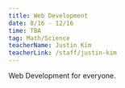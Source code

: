 ```yaml
---
title: Web Development
date: 8/16 - 12/16
time: TBA
tag: Math/Science
teacherName: Justin Kim
teacherLink: /staff/justin-kim
---
```

Web Development for everyone.